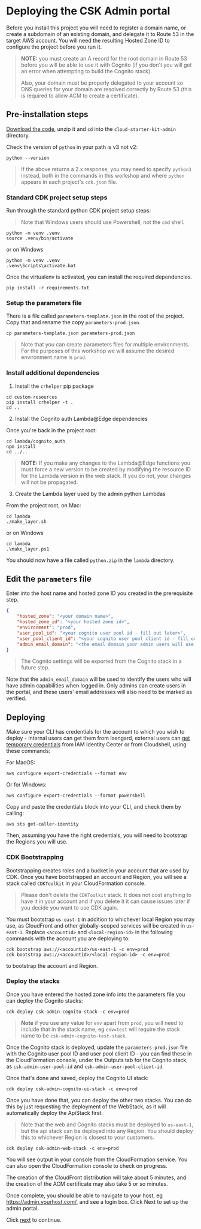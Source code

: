 
# Deploying the CSK Admin portal
 


Before you install this project you will need to register a domain name, or create 
a subdomain of an existing domain, and delegate it to Route 53 in the target AWS 
account. You will need the resulting Hosted Zone ID to configure the project before
you run it.

>**NOTE:** you must create an A record for the root domain in Route 53 before you will be able to use it with Cognito (if you don't you will get an error when attempting to build the Cognito stack). 
>
>Also, your domain must be properly delegated to your account so DNS queries for your domain are resolved correctly by Route 53 (this is required to allow ACM to create a certificate).

## Pre-installation steps

[Download the code](https://github.com/aws-samples/infrastructure-deployment-framework), unzip it and `cd` into the `cloud-starter-kit-admin` directory. 

Check the version of `python` in your path is v3 not v2:

```
python --version
```

>If the above returns a 2.x response, you may need to specify `python3` instead, both in the commands in this workshop and where `python` appears in each project's `cdk.json` file.

### Standard CDK project setup steps

Run through the standard python CDK project setup steps:

>Note that Windows users should use Powershell, not the `cmd` shell. 

```
python -m venv .venv
source .venv/bin/activate
```
or on Windows

```
python -m venv .venv
.venv\Scripts\activate.bat
```

Once the virtualenv is activated, you can install the required dependencies.

```
pip install -r requirements.txt
```

### Setup the parameters file

There is a file called `parameters-template.json` in the root of the project. Copy that and rename the copy `parameters-prod.json`.

```
cp parameters-template.json parameters-prod.json
```

>Note that you can create parameters files for multiple environments. For the purposes of this workshop we will assume the desired environment name is `prod`.

### Install additional dependencies 

1. Install the `crhelper` pip package

```
cd custom-resources
pip install crhelper -t .
cd ..
```

2. Install the Cognito auth Lambda@Edge dependencies

Once you're back in the project root:

```
cd lambda/cognito_auth
npm install
cd ../..
```

>**NOTE:** If you make any changes to the Lambda@Edge functions you must force a new version to be created by modifying the resource ID for the Lambda version in the web stack. If you do not, your changes will not be propagated.

3. Create the Lambda layer used by the admin python Lambdas

From the project root, on Mac:

```
cd lambda
./make_layer.sh
```

or on Windows

```
cd lambda
.\make_layer.ps1
```

You should now have a file called `python.zip` in the `lambda` directory.

## Edit the `parameters` file

Enter into the host name and hosted zone ID you created in the prerequisite step.

```json
{
    "hosted_zone": "<your domain name>",
    "hosted_zone_id": "<your hosted zone id>",
    "environment": "prod",
    "user_pool_id": "<your cognito user pool id - fill out later>",
    "user_pool_client_id": "<your cognito user pool client id - fill out later>",
    "admin_email_domain": "<the email domain your admin users will use, without the @ symbol>"
}
```

>The Cognito settings will be exported from the Cognito stack in a future step. 

Note that the `admin_email_domain` will be used to identify the users who will have admin capabilities when logged in. Only admins can create users in the portal, and these users' email addresses will also need to be marked as verified.

## Deploying

Make sure your CLI has credentials for the account to which you wish to deploy - internal users can get them from Isengard, external users can <a target="_blank" href="https://aws.amazon.com/blogs/security/aws-single-sign-on-now-enables-command-line-interface-access-for-aws-accounts-using-corporate-credentials/">get temporary credentials</a> from IAM Identity Center or from Cloudshell, using these commands:

For MacOS:

```
aws configure export-credentials --format env
```
Or for Windows:
```
aws configure export-credentials --format powershell
```

Copy and paste the credentials block into your CLI, and check them by calling:

```
aws sts get-caller-identity
```
Then, assuming you have the right credentials, you will need to bootstrap the Regions you will use. 

### CDK Bootstrapping

Bootstrapping creates roles and a bucket in your account that are used by CDK. Once you have bootstrapped an account and Region, you will see a stack called `CDKToolkit` in your CloudFormation console. 

>Please don't delete the `CDKToolkit` stack. It does not cost anything to have it in your account and if you delete it it can cause issues later if you decide you want to use CDK again.

You must bootstrap `us-east-1` in addition to whichever local Region you may use, as CloudFront and other globally-scoped services will be created in `us-east-1`. Replace `<accountid>` and `<local-region-id>` in the following commands with the account you are deploying to:

```
cdk bootstrap aws://<accountid>/us-east-1 -c env=prod
cdk bootstrap aws://<accountid>/<local-region-id> -c env=prod
```

to bootstrap the account and Region.

### Deploy the stacks

Once you have entered the hosted zone info into the parameters file you can deploy the Cognito stacks:

```
cdk deploy csk-admin-cognito-stack -c env=prod
```

>**Note** if you use any value for `env` apart from `prod`, you will need to include that in the stack name, eg `env=test` will require the stack name to be `csk-admin-cognito-test-stack`. 

Once the Cognito stack is deployed, update the `parameters-prod.json` file with the Cognito user pool ID and user pool client ID - you can find these in the CloudFormation console, under the Outputs tab for the Cognito stack, as `csk-admin-user-pool-id` and `csk-admin-user-pool-client-id`.

Once that's done and saved, deploy the Cognito UI stack:

```
cdk deploy csk-admin-cognito-ui-stack -c env=prod
```

Once you have done that, you can deploy the other two stacks. You can do this by just requesting the deployment of the WebStack, as it will automatically deploy the ApiStack first.

>Note that the web and Cognito stacks must be deployed to `us-east-1`, but the api stack can be deployed into any Region. You should deploy this to whichever Region is closest to your customers.

```
cdk deploy csk-admin-web-stack -c env=prod
```
You will see output in your console from the CloudFormation service. You can also open the CloudFormation console to check on progress.

The creation of the CloudFront distribution will take about 5 minutes, and the creation of the ACM certificate may also take 5 or so minutes.

Once complete, you should be able to navigate to your host, eg https://admin.yourhost.com/, and see a login box. Click Next to set up the admin portal. 

Click <a href="using.en.md">next</a> to continue.
